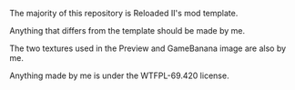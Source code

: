 The majority of this repository is Reloaded II's mod template.

Anything that differs from the template should be made by me.

The two textures used in the Preview and GameBanana image are also by me.

Anything made by me is under the WTFPL-69.420 license.
